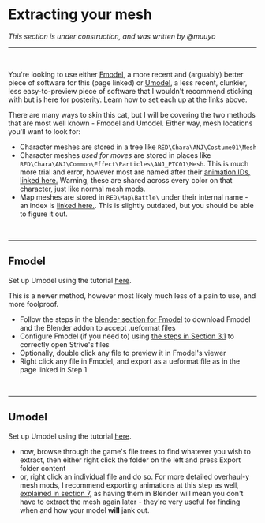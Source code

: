 # Extracting your mesh
*This section is under construction, and was written by @muuyo*

<hr>
<br>

You're looking to use either [Fmodel](/tools/fmodel.md), a more recent and (arguably) better piece of software for this (page linked)
or [Umodel](/tools/umodel.md), a less recent, clunkier, less easy-to-preview piece of software that I wouldn't recommend sticking with but is here for posterity.
Learn how to set each up at the links above.

There are many ways to skin this cat, but I will be covering the two methods that are most well known - Fmodel and Umodel.
Either way, mesh locations you'll want to look for:

- Character meshes are stored in a tree like `RED\Chara\ANJ\Costume01\Mesh`
- Character meshes *used for moves* are stored in places like `RED\Chara\ANJ\Common\Effect\Particles\ANJ_PTC01\Mesh`. This is much more trial and error, however most are named after their [animation IDs, linked here.](https://docs.google.com/spreadsheets/d/1qrsX0QnmltX6DumfoRX7a76uvRJNh4AfU3QFdtOkcYc/edit?usp=sharing) Warning, these are shared across every color on that character, just like normal mesh mods.
- Map meshes are stored in `RED\Map\Battle\` under their internal name - an index is [linked here.](https://docs.google.com/spreadsheets/d/1qrsX0QnmltX6DumfoRX7a76uvRJNh4AfU3QFdtOkcYc/edit?usp=sharing). This is slightly outdated, but you should be able to figure it out.


<br>
<hr>

## Fmodel
Set up Umodel using the tutorial [here](/tools/fmodel.md).

This is a newer method, however most likely much less of a pain to use, and more foolproof.
- Follow the steps in the [blender section for Fmodel](../tools/blender.md#fmodel-with-arc-system-works-animation-support) to download Fmodel and the Blender addon to accept .ueformat files
- Configure Fmodel (if you need to) using [the steps in Section 3.1](../tools/fmodel.md) to correctly open Strive's files
- Optionally, double click any file to preview it in Fmodel's viewer
- Right click any file in Fmodel, and export as a ueformat file as in the page linked in Step 1
<br>
<hr>

## Umodel
Set up Umodel using the tutorial [here](/tools/umodel.md).
- now, browse through the game's file trees to find whatever you wish to extract, then either right click the folder on the left and press Export folder content
- or, right click an individual file and do so. For more detailed overhaul-y mesh mods, I recommend exporting animations at this step as well, [explained in section 7,](/modding-animation/animation-intro.md) as having them in Blender will mean you don't have to extract the mesh again later - they're very useful for finding when and how your model **will** jank out.